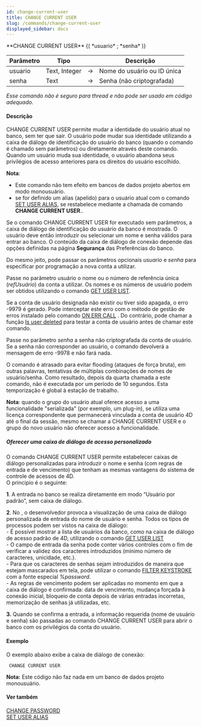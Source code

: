 ```yaml
---
id: change-current-user
title: CHANGE CURRENT USER
slug: /commands/change-current-user
displayed_sidebar: docs
---
```


<!--REF #_command_.CHANGE CURRENT USER.Syntax-->**CHANGE CURRENT USER** {( *usuario* ; *senha* )}<!-- END REF-->
<!--REF #_command_.CHANGE CURRENT USER.Params-->
| Parâmetro | Tipo |  | Descrição |
| --- | --- | --- | --- |
| usuario | Text, Integer | &#8594;  | Nome do usuário ou ID única |
| senha | Text | &#8594;  | Senha (não criptografada) |

<!-- END REF-->

*Esse comando não é seguro para thread e não pode ser usado em código adequado.*


#### Descrição 

<!--REF #_command_.CHANGE CURRENT USER.Summary-->CHANGE CURRENT USER permite mudar a identidade do usuário atual no banco, sem ter que sair.<!-- END REF--> O usuário pode mudar sua identidade utilizando a caixa de diálogo de identificação do usuário do banco (quando o comando é chamado sem parâmetros) ou diretamente através deste comando. Quando um usuário muda sua identidade, o usuário abandona seus privilégios de acesso anteriores para os direitos do usuário escolhido.

**Nota**:

* Este comando não tem efeito em bancos de dados projeto abertos em modo monousuário.
* se for definido um alias (apelido) para o usuário atual com o comando [SET USER ALIAS](set-user-alias.md), se restabelece mediante a chamada de comando **CHANGE CURRENT USER**..

Se o comando CHANGE CURRENT USER for executado sem parâmetros, a caixa de diálogo de identificação do usuário da banco é mostrada. O usuário deve então introduzir ou selecionar um nome e senha válidos para entrar ao banco. O conteúdo da caixa de diálogo de conexão depende das opções definidas na página **Segurança** das Preferências do banco.  
  
  
Do mesmo jeito, pode passar os parâmetros opcionais *usuario* e *senha* para especificar por programação a nova conta a utilizar.   
  
Passe no parâmetro usuário o nome ou o número de referência única (*refUsuário*) da conta a utilizar. Os nomes e os números de usuário podem ser obtidos utilizando o comando [GET USER LIST](get-user-list.md).  
  
Se a conta de usuário designada não existir ou tiver sido apagada, o erro -9979 é gerado. Pode interceptar este erro com o método de gestão de erros instalado pelo comando [ON ERR CALL](on-err-call.md) . Do contrário, pode chamar a função [Is user deleted](is-user-deleted.md) para testar a conta de usuário antes de chamar este comando.  
  
Passe no parâmetro *senha* a senha não criptografada da conta de usuário. Se a senha não corresponder ao usuário, o comando devolverá a mensagem de erro -9978 e não fará nada.

O comando é atrasado para evitar flooding (ataques de força bruta), em outras palavras, tentativas de múltiplas combinações de nomes de usuário/senha. Como resultado, depois da quarta chamada a este comando, não é executada por um período de 10 segundos. Esta temporização é global à estação de trabalho.

**Nota**: quando o grupo do usuário atual oferece acesso a uma funcionalidade "serializada" (por exemplo, um plug-in), se utiliza uma licença correspondente que permanecerá vinculada a conta de usuário 4D até o final da sessão, mesmo se chamar a CHANGE CURRENT USER e o grupo do novo usuário não oferecer acesso a funcionalidade.

##### Oferecer uma caixa de diálogo de acesso personalizado 

O comando CHANGE CURRENT USER permite estabelecer caixas de diálogo personalizadas para introduzir o nome e senha (com regras de entrada e de vencimento) que tenham as mesmas vantagens do sistema de controle de acessos de 4D.  
O principio é o seguinte:  
  
**1**. A entrada no banco se realiza diretamente em modo “Usuário por padrão”, sem caixa de diálogo.  
  
**2**. No , o desenvolvedor provoca a visualização de uma caixa de diálogo personalizada de entrada do nome de usuário e senha. Todos os tipos de processos podem ser vistos na caixa de diálogo:  
\- É possível mostrar a lista de usuários da banco, como na caixa de diálogo de acesso padrão de 4D, utilizando o comando [GET USER LIST](get-user-list.md)  
\- O campo de entrada da senha pode conter vários controles com o fim de verificar a validez dos caracteres introduzidos (mínimo número de caracteres, unicidade, etc.).  
\- Para que os caracteres de senhas sejam introduzidos de maneira que estejam mascarados em tela, pode utilizar o comando [FILTER KEYSTROKE](filter-keystroke.md) com a fonte especial *%password*.  
\- As regras de vencimento podem ser aplicadas no momento em que a caixa de diálogo é confirmada: data de vencimento, mudança forçada à conexão inicial, bloqueio de conta depois de várias entradas incorretas, memorização de senhas já utilizadas, etc.  

**3.** Quando se confirma a entrada, a informação requerida (nome de usuário e senha) são passadas ao comando CHANGE CURRENT USER para abrir o banco com os privilégios da conta do usuário.

#### Exemplo 

O exemplo abaixo exibe a caixa de diálogo de conexão:

```4d
 CHANGE CURRENT USER
```

**Nota:** Este código não faz nada em um banco de dados projeto monousuário. 

#### Ver também 

[CHANGE PASSWORD](change-password.md)  
[SET USER ALIAS](set-user-alias.md)  